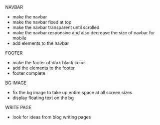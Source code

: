 NAVBAR
- make the navbar
- make the navbar fixed at top
- make the navbar transparent until scrolled
- make the navbar responsive and also decrease the size of navbar for mobile
- add elements to the navbar

FOOTER
- make the footer of dark black color
- add the elements to the footer
- footer complete

BG IMAGE
- fix the bg image to take up entire space at all screen sizes
- display floating text on the bg

WRITE PAGE
- look for ideas from blog writing pages
